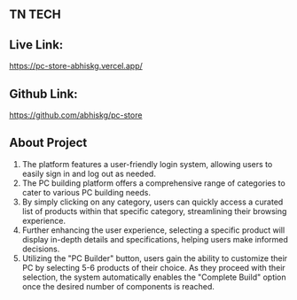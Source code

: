## TN TECH

## Live Link:

https://pc-store-abhiskg.vercel.app/

## Github Link:

https://github.com/abhiskg/pc-store

## About Project

1. The platform features a user-friendly login system, allowing users to easily sign in and log out as needed.
2. The PC building platform offers a comprehensive range of categories to cater to various PC building needs.
3. By simply clicking on any category, users can quickly access a curated list of products within that specific category, streamlining their browsing experience.
4. Further enhancing the user experience, selecting a specific product will display in-depth details and specifications, helping users make informed decisions.
5. Utilizing the "PC Builder" button, users gain the ability to customize their PC by selecting 5-6 products of their choice. As they proceed with their selection, the system automatically enables the "Complete Build" option once the desired number of components is reached.
